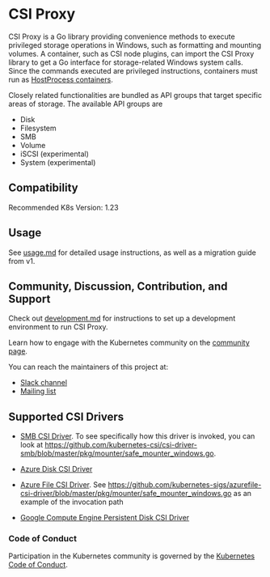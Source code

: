 # CSI Proxy

CSI Proxy is a Go library providing convenience methods to execute privileged storage operations in Windows, such as formatting and mounting volumes.
A container, such as CSI node plugins, can import the CSI Proxy library to get a Go interface for storage-related Windows system calls.
Since the commands executed are privileged instructions, containers must run as [HostProcess containers](https://kubernetes.io/docs/tasks/configure-pod-container/create-hostprocess-pod/).

Closely related functionalities are bundled as API groups that target specific areas of storage. The available API groups are

- Disk
- Filesystem
- SMB
- Volume
- iSCSI (experimental)
- System (experimental)

## Compatibility

Recommended K8s Version: 1.23

## Usage

See [usage.md](/docs/API.md) for detailed usage instructions, as well as a migration guide from v1.

## Community, Discussion, Contribution, and Support

Check out [development.md](./docs/DEVELOPMENT.md) for instructions to set up a development environment to run CSI Proxy.

Learn how to engage with the Kubernetes community on the [community page](http://kubernetes.io/community/).

You can reach the maintainers of this project at:

- [Slack channel](https://kubernetes.slack.com/messages/csi-windows)
- [Mailing list](https://groups.google.com/forum/#!forum/kubernetes-sig-storage)

## Supported CSI Drivers

- [SMB CSI Driver](https://github.com/kubernetes-csi/csi-driver-smb/tree/master/deploy/example/windows). To see specifically how this driver is invoked, you can look at https://github.com/kubernetes-csi/csi-driver-smb/blob/master/pkg/mounter/safe_mounter_windows.go.

- [Azure Disk CSI Driver](https://github.com/kubernetes-sigs/azuredisk-csi-driver/tree/master/deploy/example/windows)

- [Azure File CSI Driver](https://github.com/kubernetes-sigs/azurefile-csi-driver/tree/master/deploy/example/windows).  See https://github.com/kubernetes-sigs/azurefile-csi-driver/blob/master/pkg/mounter/safe_mounter_windows.go as an example of the invocation path

- [Google Compute Engine Persistent Disk CSI Driver](https://github.com/kubernetes-sigs/gcp-compute-persistent-disk-csi-driver)

### Code of Conduct

Participation in the Kubernetes community is governed by the [Kubernetes Code of Conduct](code-of-conduct.md).

[owners]: https://git.k8s.io/community/contributors/guide/owners.md
[Creative Commons 4.0]: https://git.k8s.io/website/LICENSE
